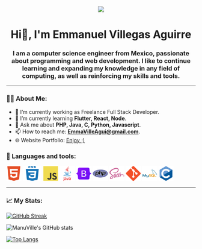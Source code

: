 <div id="header" align="center">
    <img src="https://media.giphy.com/media/xThuWu82QD3pj4wvEQ/giphy.gif" width="200">
    <h1 align="center">Hi👋, I'm Emmanuel Villegas Aguirre</h1>
    <h3 align="center">I am a computer science engineer from Mexico, passionate about programming and web development.
         I like to continue learning and expanding my knowledge in any field of computing, as well as reinforcing my skills 
         and tools.</h3>
</div>

---

### 🧑‍💻 About Me: 

- 🔭 I’m currently working as Freelance Full Stack Developer.
- 👔 I’m currently learning **Flutter, React, Node**.
- 💬 Ask me about **PHP, Java, C, Python, Javascript**.
- 📫 How to reach me: **EmmaVilleAgui@gmail.com**.
- 🌐 Website Portfolio: [Enjoy ;)](https://manuportafolio.netlify.app/)

<div id="body "align="left">
    <h3> 🔨 Languages and tools: </h3>
    <div>
        <img src="https://github.com/devicons/devicon/blob/master/icons/html5/html5-plain.svg" title="html" alt="html" width="40" height="40"/>
        <img src="https://github.com/devicons/devicon/blob/master/icons/css3/css3-plain-wordmark.svg" title="css" alt="css" width="50" height="40"/>
        <img src="https://github.com/devicons/devicon/blob/master/icons/javascript/javascript-original.svg" title="javascript" alt="javascript" width="40" height="40"/>
        <img src="https://github.com/devicons/devicon/blob/master/icons/java/java-original-wordmark.svg" title="java" alt="java" width="40" height="40"/>
        <img src="https://github.com/devicons/devicon/blob/master/icons/bootstrap/bootstrap-original.svg" title="bootstrap" alt="bootstrap" width="40" height="40"/>
        <img src="https://github.com/devicons/devicon/blob/master/icons/php/php-original.svg" title="php" alt="php" width="40" height="40"/>
        <img src="https://github.com/devicons/devicon/blob/master/icons/sass/sass-original.svg" title="sass" alt="sass" width="40" height="40"/>
        <img src="https://github.com/devicons/devicon/blob/master/icons/git/git-original.svg" title="git" alt="git" width="40" height="40"/>
        <img src="https://github.com/devicons/devicon/blob/master/icons/mysql/mysql-original-wordmark.svg" title="mysql" alt="mysql" width="40" height="40"/>
        <img src="https://github.com/devicons/devicon/blob/master/icons/c/c-original.svg" title="c" alt="c" width="40" height="40"/>
    </div>
</div>

---
### 📈 My Stats: 

[![GitHub Streak](https://github-readme-streak-stats.herokuapp.com?user=ManuVille&theme=highcontrast)](https://git.io/streak-stats)

![ManuVille's GitHub stats](https://github-readme-stats.vercel.app/api?username=ManuVille&show_icons=true&theme=radical)

[![Top Langs](https://github-readme-stats.vercel.app/api/top-langs/?username=ManuVille&layout=compact)](https://github.com/anuraghazra/github-readme-stats)


